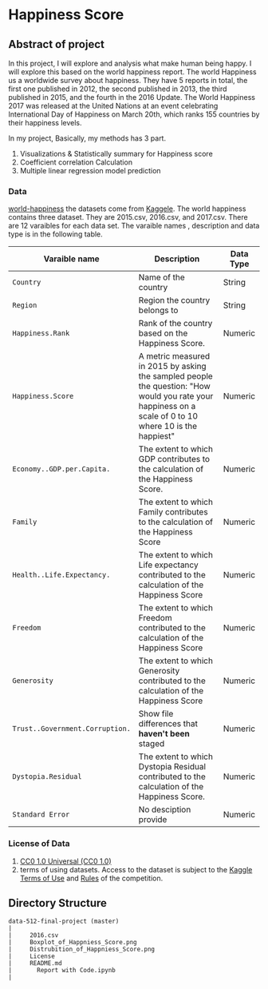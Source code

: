 # Happiness Score 

## Abstract of project
In this project, I will explore and analysis what make human being happy. I will explore this based on the world happiness report. The world Happiness us a worldwide survey about happiness. They have 5 reports in total, the first one published in 2012, the second published in 2013, the third published in 2015, and the fourth in the 2016 Update. The World Happiness 2017 was released at the United Nations at an event celebrating International Day of Happiness on March 20th, which ranks 155 countries by their happiness levels.

In my project, 
Basically, my methods has 3 part.
1. Visualizations & Statistically summary for Happiness score
2. Coefficient correlation Calculation
3. Multiple linear regression model prediction

### Data
[world-happiness](https://www.kaggle.com/unsdsn/world-happiness/data) the datasets come from [Kaggele](www.kaggele.com). The world happiness contains three dataset. They are 2015.csv, 2016.csv, and 2017.csv. There are 12 varaibles for each data set. The varaible names , description and data type is in the following table. 


| Varaible name  | Description | Data Type |
| --- | --- | --- |
| `Country` | Name of the country | String |
| `Region` | Region the country belongs to | String |
| `Happiness.Rank` | Rank of the country based on the Happiness Score. | Numeric |
| `Happiness.Score` | A metric measured in 2015 by asking the sampled people the question: "How would you rate your happiness on a scale of 0 to 10 where 10 is the happiest" | Numeric |
| `Economy..GDP.per.Capita.` | The extent to which GDP contributes to the calculation of the Happiness Score. | Numeric |
| `Family` | The extent to which Family contributes to the calculation of the Happiness Score | Numeric |
| `Health..Life.Expectancy.` | The extent to which Life expectancy contributed to the calculation of the Happiness Score | Numeric |
| `Freedom` | The extent to which Freedom contributed to the calculation of the Happiness Score | Numeric |
| `Generosity` |The extent to which Generosity contributed to the calculation of the Happiness Score | Numeric |
| `Trust..Government.Corruption.` | Show file differences that **haven't been** staged | Numeric |
| `Dystopia.Residual` | The extent to which Dystopia Residual contributed to the calculation of the Happiness Score. | Numeric|
| `Standard Error` | No desciption provide | Numeric|

### License of Data
1. [CC0 1.0 Universal (CC0 1.0)](https://creativecommons.org/publicdomain/zero/1.0/)
2. terms of using datasets. Access to the dataset is subject to the [Kaggle Terms of Use](https://www.kaggle.com/terms) and [Rules](https://www.kaggle.com/c/expedia-hotel-recommendations/rules) of the competition.





## Directory Structure
```
data-512-final-project (master)
|
|     2016.csv
|     Boxplot_of_Happniess_Score.png
|     Distrubition_of_Happniess_Score.png
|     License
|     README.md
|	    Report with Code.ipynb
|

```
